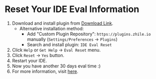 # Reset Your IDE Eval Information

1. Download and install plugin from [Download Link](https://plugins.zhile.io/files/ide-eval-resetter-2.1.13.zip).
    * Alternative installation method: 
        * Add "Custom Plugin Repository": `https://plugins.zhile.io` manually (`Settings/Preferences` -> `Plugins`)
        * Search and install plugin: `IDE Eval Reset`
2. Click `Help` or `Get Help` -> `Eval Reset` menu.
3. Click `Reset` -> `Yes` button.
4. Restart your IDE.
5. Now you have another 30 days eval time :)
6. For more information, visit [here](https://zhile.io/2020/11/18/jetbrains-eval-reset.html).